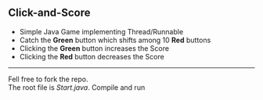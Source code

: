 Click-and-Score
---------------
* Simple Java Game implementing Thread/Runnable
* Catch the __Green__ button which shifts among 10 __Red__ buttons
* Clicking the __Green__ button increases the Score
* Clicking the __Red__ button decreases the Score
-----------------
Fell free to fork the repo.<br>
The root file is *Start.java*. Compile and run
